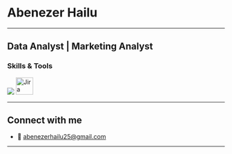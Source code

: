 #  Abenezer Hailu
---
**Data Analyst | Marketing Analyst**
---
### Skills & Tools

<p align="left">
  <img src="https://skillicons.dev/icons?i=postgresql,python,mysql,git,excel,powerbi,bigquery" />
  <img src="./assets/jira.png" width="40" height="40" alt="Jira" />
</p>

---
## Connect with me

- 📧 abenezerhailu25@gmail.com

---

